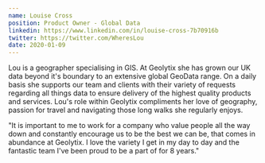 ```yaml
---
name: Louise Cross
position: Product Owner - Global Data
linkedin: https://www.linkedin.com/in/louise-cross-7b70916b
twitter: https://twitter.com/WheresLou
date: 2020-01-09
---
```


Lou is a geographer specialising in GIS. At Geolytix she has grown our UK data beyond it's boundary to an extensive global GeoData range. On a daily basis she supports our team and clients with their variety of requests regarding all things data to ensure delivery of the highest quality products and services. Lou's role within Geolytix compliments her love of geography, passion for travel and navigating those long walks she regularly enjoys.

"It is important to me to work for a company who value people all the way down and constantly encourage us to be the best we can be, that comes in abundance at Geolytix. I love the variety I get in my day to day and the fantastic team I've been proud to be a part of for 8 years."
